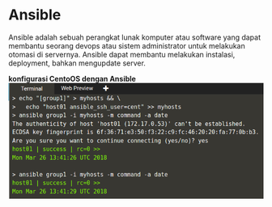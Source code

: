 # Ansible
Ansible adalah sebuah perangkat lunak komputer atau software yang dapat membantu seorang devops atau sistem administrator untuk melakukan otomasi di servernya. Ansible dapat membantu melakukan instalasi, deployment, bahkan mengupdate server.

**konfigurasi CentoOS dengan Ansible**
**![alt text](ScreenshotAnasible.png "konfigurasi CentoOS dengan Ansible")**
